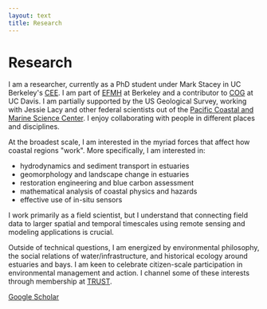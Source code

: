 ```yaml
---
layout: text
title: Research
---
```


# Research

I am a researcher, currently as a PhD student under Mark Stacey in UC Berkeley's <a href="https://ce.berkeley.edu/">CEE</a>. I am part of <a href="http://efmh.berkeley.edu/efmhgroup/about.html">EFMH</a> at Berkeley and a contributor to <a href="https://largier.sf.ucdavis.edu">COG</a> at UC Davis. I am partially supported by the US Geological Survey, working with Jessie Lacy and other federal scientists out of the <a href="https://www.usgs.gov/centers/pcmsc">Pacific Coastal and Marine Science Center</a>. I enjoy collaborating with people in different places and disciplines. 

At the broadest scale, I am interested in the myriad forces that affect how coastal regions "work". More specifically, I am interested in:

- hydrodynamics and sediment transport in estuaries
- geomorphology and landscape change in estuaries
- restoration engineering and blue carbon assessment
- mathematical analysis of coastal physics and hazards
- effective use of in-situ sensors 

I work primarily as a field scientist, but I understand that connecting field data to larger spatial and temporal timescales using remote sensing and modeling applications is crucial. 

Outside of technical questions, I am energized by environmental philosophy, the social relations of water/infrastructure, and historical ecology around estuaries and bays. I am keen to celebrate citizen-scale participation in environmental management and action. I channel some of these interests through membership at <a href="https://trust.support/">TRUST</a>.

[Google Scholar](https://scholar.google.com/citations?user=1xjkTv0AAAAJ&hl=en&oi=ao)
